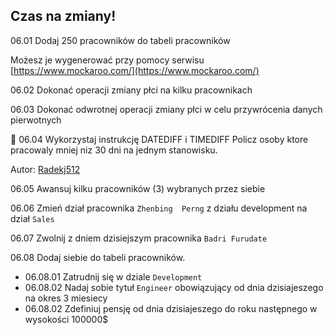 ## Czas na zmiany!

06.01 Dodaj 250 pracowników do tabeli pracowników

Możesz je wygenerować przy pomocy serwisu [https://www.mockaroo.com/](https://www.mockaroo.com/)

06.02 Dokonać operacji zmiany płci na kilku pracownikach

06.03 Dokonać odwrotnej operacji zmiany płci w celu przywrócenia danych pierwotnych

:gem: 06.04 Wykorzystaj instrukcję DATEDIFF i TIMEDIFF Policz osoby ktore pracowaly mniej niz 30 dni na jednym stanowisku.

Autor: [Radekj512](https://github.com/Radekj512)

06.05 Awansuj kilku pracowników (3) wybranych przez siebie

06.06 Zmień dział pracownika `Zhenbing	Perng` z działu development na dział `Sales`

06.07 Zwolnij z dniem dzisiejszym pracownika `Badri Furudate`

06.08 Dodaj siebie do tabeli pracowników.

* 06.08.01 Zatrudnij się w dziale `Development` 
* 06.08.02 Nadaj sobie tytuł `Engineer` obowiązujący od dnia dzisiajeszego na okres 3 miesiecy
* 06.08.02 Zdefiniuj pensję od dnia dzisiajeszego do roku następnego w wysokości 100000$
